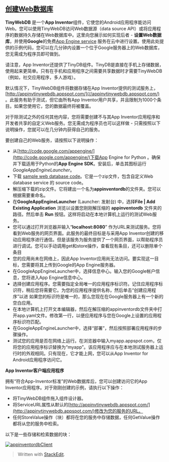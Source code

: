 ## [创建Web数据库](https://appinventorapi.com/program-an-api-python/ "创建Web数据库")

**TinyWebDB** 是一个**App Inventor**组件，它使您的Android应用程序能访问Web。您可以使用TinyWebDB访问Web数据源（data source API）或将应用程序的数据持久存储在Web数据库中。这里向您展示如何实现后者 - **设置Web数据库**，并使用**Google**的免费[App Engine service](https://en.wikipedia.org/wiki/Google_App_Engine) 服务在云中进行设置。使用此处提供的示例代码，您可以在几分钟内设置一个位于Google服务器上的Web数据库，您无需成为程序员即可做到。

请注意，App Inventor还提供了TinyDB组件。TinyDB是直接在手机上存储数据，使用起来更简单。只有在手机和应用程序之间需要共享数据时才需要TinyWebDB（例如，社交应用程序，多人游戏）。

默认情况下，TinyWebDB组件将数据存储在App Inventor提供的测试服务上，[http://appinvtinywebdb.appspot.com/](//appinvtinywebdb.appspot.com/) 。此服务有助于测试，但它由所有App Inventor用户共享，并且限制为1000个条目。如果您使用它，您的数据最终将被覆盖。

对于除测试之外的任何其他内容，您将需要创建不与其App Inventor应用程序和开发者共享的自定义Web服务。您无需成为程序员也可以这样做 - 只需按照以下说明操作，您就可以在几分钟内获得自己的服务。

要创建自己的Web服务，请按照以下说明操作：

-   从[http://code.google.com/appengine/](http://code.google.com/appengine/)下载App Engine for Python 。确保并下载适用于Python的**App Engine SDK**。安装后，单击其图标运行 _GoogleAppEngineLauncher_。
-   下载 [sample web database code](http://sites.google.com/site/appinventor/sample-tinywebdb-services/appinventordb.zip?attredirects=0&d=1)。它是一个zip文件，包含自定义Web database service 的 source code。
-   解压缩下载的zip文件。它将建出一个名为**appinventordb**的文件夹。您可以根据需要重命名。
-   在**GoogleAppEngineLauncher** (Launcher: 发射台) 中，选择**File | Add Existing Application** 浏览以设置您刚刚解压缩的 **appinventordb** 文件夹的路径。然后单击 **Run** 按钮。这样将启动在本地计算机上运行的测试Web服务。
-   您可以通过打开浏览器并输入“__localhost:8080__” 作为URL来测试服务。您将看到Web服务的网页界面。此服务的最终目标是与采用App Inventor创建的移动应用程序进行通信。但是该服务为服务提供了一个网页界面，以帮助程序员进行调试。您可以手动调用get和store操作，查看现有条目，还可以删除单个条目
-   您的应用尚未在网络上，因此App Inventor应用尚无法访问。要实现这一目标，您需要将其上传到Google的App Engine服务器。
-   在GoogleAppEngineLauncher中，选择信息中心。输入您的Google帐户信息，您将进入App Engine信息中心。
-   选择创建应用程序。您需要指定全局唯一的应用程序标识符。记住应用程序标识符，稍后您将需要它。为您的应用程序提供名称，然后单击“创建应用程序”以进 如果您的标识符是唯一的，那么您现在在Google服务器上有一个新的空白应用。
-   在本地计算机上打开文本编辑器，然后在解压缩的appinventordb文件夹中打开app.yaml文件。修改第一行，以便应用程序与您在Google上设置的应用程序标识符匹配。
-   在GoogleAppEngineLauncher中，选择“部署”，然后按照部署应用程序的步骤操作。
-   测试您的应用是否在网络上运行。在浏览器中输入myapp.appspot.com，仅将您的应用程序标识替换为“myapp”。该应用程序应与在本地测试服务器上运行时的外观相同。只有现在，它才能上网，您可以从App Inventor for Android应用程序访问它。

**App Inventor客户端应用程序**

拥有“符合App-Inventor标准”的Web数据库后，您可以创建访问它的App Inventor应用程序。对于刚刚创建的示例，请执行以下操作：

-   将TinyWebDB组件拖入组件设计器。
-   将ServiceURL属性从默认的[http://appinvtinywebdb.appspot.com/](http://appinvtinywebdb.appspot.com/)修改为您的服务的URL。
-   任何StoreValue操作（块）都将在您的服务中存储数据，任何GetValue操作都将从您的服务中检索。

以下是一些存储和检索数据的块：

[![](https://appinventormash.files.wordpress.com/2010/07/appinventordbclient.png?w=468&h=316 "appinventordbClient")](https://appinventormash.files.wordpress.com/2010/07/appinventordbclient.png)


> Written with [StackEdit](https://stackedit.io/).
<!--stackedit_data:
eyJoaXN0b3J5IjpbLTE5ODYyMjI3MzAsMTk1Nzk0NTQ1NSwxNz
k5MzMxODg5LDczMDk5ODExNl19
-->